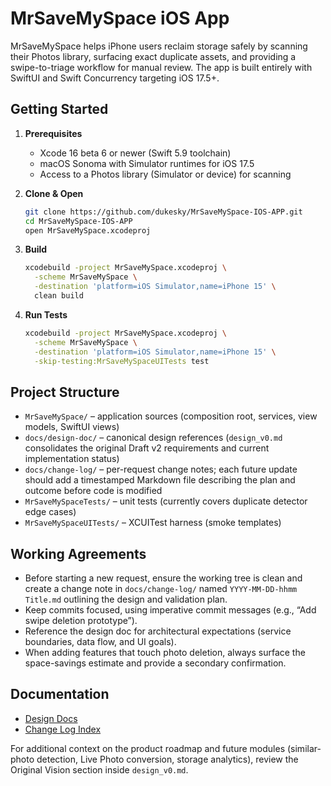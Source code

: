 # MrSaveMySpace iOS App

MrSaveMySpace helps iPhone users reclaim storage safely by scanning their Photos library, surfacing exact duplicate assets, and providing a swipe-to-triage workflow for manual review. The app is built entirely with SwiftUI and Swift Concurrency targeting iOS 17.5+.

## Getting Started

1. **Prerequisites**
   - Xcode 16 beta 6 or newer (Swift 5.9 toolchain)
   - macOS Sonoma with Simulator runtimes for iOS 17.5
   - Access to a Photos library (Simulator or device) for scanning

2. **Clone & Open**
   ```bash
   git clone https://github.com/dukesky/MrSaveMySpace-IOS-APP.git
   cd MrSaveMySpace-IOS-APP
   open MrSaveMySpace.xcodeproj
   ```

3. **Build**
   ```bash
   xcodebuild -project MrSaveMySpace.xcodeproj \
     -scheme MrSaveMySpace \
     -destination 'platform=iOS Simulator,name=iPhone 15' \
     clean build
   ```

4. **Run Tests**
   ```bash
   xcodebuild -project MrSaveMySpace.xcodeproj \
     -scheme MrSaveMySpace \
     -destination 'platform=iOS Simulator,name=iPhone 15' \
     -skip-testing:MrSaveMySpaceUITests test
   ```

## Project Structure

- `MrSaveMySpace/` – application sources (composition root, services, view models, SwiftUI views)
- `docs/design-doc/` – canonical design references (`design_v0.md` consolidates the original Draft v2 requirements and current implementation status)
- `docs/change-log/` – per-request change notes; each future update should add a timestamped Markdown file describing the plan and outcome before code is modified
- `MrSaveMySpaceTests/` – unit tests (currently covers duplicate detector edge cases)
- `MrSaveMySpaceUITests/` – XCUITest harness (smoke templates)

## Working Agreements

- Before starting a new request, ensure the working tree is clean and create a change note in `docs/change-log/` named `YYYY-MM-DD-hhmm Title.md` outlining the design and validation plan.
- Keep commits focused, using imperative commit messages (e.g., “Add swipe deletion prototype”).
- Reference the design doc for architectural expectations (service boundaries, data flow, and UI goals).
- When adding features that touch photo deletion, always surface the space-savings estimate and provide a secondary confirmation.

## Documentation

- [Design Docs](docs/design-doc/design_v0.md)
- [Change Log Index](docs/change-log/)

For additional context on the product roadmap and future modules (similar-photo detection, Live Photo conversion, storage analytics), review the Original Vision section inside `design_v0.md`.

